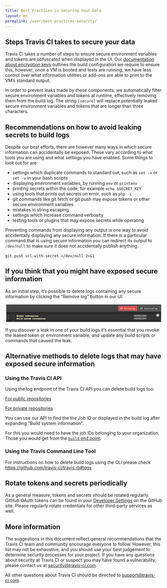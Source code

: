```yaml
---
title: Best Practices in Securing Your Data
layout: en
permalink: /user/best-practices-security/
---
```


## Steps Travis CI takes to secure your data
Travis CI takes a number of steps to ensure secure environment variables and tokens are obfuscated when displayed in the UI. Our [documentation about encryption keys](https://docs.travis-ci.com/user/encryption-keys/) outlines the build configuration we require to ensure this, however, once a VM is booted and tests are running, we have less control over what information utilities or add-ons are able to print to the VM’s standard output. 

In order to prevent leaks made by these components, we automatically filter secure environment variables and tokens at runtime, effectively removing them from the build log. The string `[secure]` will replace potentially leaked secure environment variables and tokens that are longer than three characters. 


## Recommendations on how to avoid leaking secrets to build logs
Despite our best efforts, there are however many ways in which secure information can accidentally be exposed. These vary according to what tools you are using and what settings you have enabled. Some things to look out for are:

* settings which duplicate commands to standard out, such as `set -x` or `set -v` in your bash scripts
* displaying environment variables, by running `env` or `printenv`
* printing secrets within the code, for example `echo $SECRET_KEY`
* using tools that prints out secrets on error, such as `php -i`
* git commands like git fetch or git push may expose tokens or other secure environment variables
* mistakes in string escaping 
* settings which increase command verbosity
* testing tools or plugins that may expose secrets while operating


Preventing commands from displaying any output is one way to avoid accidentally displaying any secure information. If there is a particular command that is using secure information you can redirect its output to `/dev/null` to make sure it does not accidentally publish anything.

`git push url-with-secret >/dev/null 2>&1`

## If you think that you might have exposed secure information

As an initial step, it’s possible to delete logs containing any secure information by clicking the “Remove log” button in our UI:

![remove log button](/images/remove-log.png "remove log button")

If you discover a leak in one of your build logs it’s essential that you revoke the leaked token or environment variable, and update any build scripts or commands that caused the leak.

## Alternative methods to delete logs that may have exposed secure information

### Using the Travis CI API

Using the log endpoint of the Travis CI API you can delete build logs too:

[For public repositories](https://developer.travis-ci.org/resource/log#delete)

[For private repositories](https://developer.travis-ci.com/resource/log#delete)

You can use our API to find the the Job ID or displayed in the build log after expanding "Build system information". 

For this you would need to have the job IDs belonging to your organization. Those you would get from the [`build` end point](https://developer.travis-ci.com/resource/build#standard-representation).

### Using the Travis Command Line Tool

For instructions on how to delete build logs using the CLI please check https://github.com/travis-ci/travis.rb#logs 
 
## Rotate tokens and secrets periodically
As a general measure, tokens and secrets should be rotated regularly. GitHub OAuth tokens can be found in your [Developer Settings](https://github.com/settings/developers) on the GitHub site. Please regularly rotate credentials for other third-party services as well. 

## More information
The suggestions in this document reflect general recommendations that the Travis CI team and community encourage everyone to follow. However, this list may not be exhaustive, and you should use your best judgement to determine security processes for your project. If you have any questions about security at Travis CI or suspect you may have found a vulnerability, please contact us at <security@travis-ci.com>. 

All other questions about Travis CI  should be directed to <support@travis-ci.com>. 

